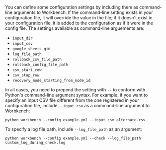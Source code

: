 You can define some configuration settings by including them as command-line arguments to Workbench. If the command-line setting exists in your configuration file, it will override the value in the file; if it doesn't exist in your configuration file, it is added to the configuration as if it were in the config file. The settings available as command-line arguements are:

- `input_dir`
- `input_csv`
- `google_sheets_gid`
- `log_file_path`
- `rollback_csv_file_path`
- `rollback_config_file_path`
- `csv_start_row`
- `csv_stop_row`
- `recovery_mode_starting_from_node_id`

In all cases, you need to prepend the setting with `--` to conform with Python's command-line argument syntax. For example, if you want to specify an input CSV file different from the one registered in your configuration file, include `--input_csv` as a command-line argument to Worbkench:

`python workbench --config example.yml --input_csv alternate.csv`

To specify a log file path, include `--log_file_path` as an argument:

`python workbench --config example.yml --check --log_file_path custom_log_during_check.log`
